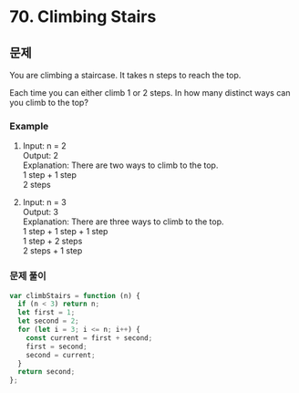 # 70. Climbing Stairs

## 문제

You are climbing a staircase. It takes n steps to reach the top.

Each time you can either climb 1 or 2 steps. In how many distinct ways can you climb to the top?

### Example

1. Input: n = 2  
   Output: 2  
   Explanation: There are two ways to climb to the top.  
   1 step + 1 step  
   2 steps

2. Input: n = 3  
   Output: 3  
   Explanation: There are three ways to climb to the top.  
   1 step + 1 step + 1 step  
   1 step + 2 steps  
   2 steps + 1 step

### 문제 풀이

```js
var climbStairs = function (n) {
  if (n < 3) return n;
  let first = 1;
  let second = 2;
  for (let i = 3; i <= n; i++) {
    const current = first + second;
    first = second;
    second = current;
  }
  return second;
};
```
